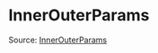 # InnerOuterParams

Source: [InnerOuterParams](../../../csrc/scheduler/normalization_inner_outer_multi_wave.cpp#L62)
